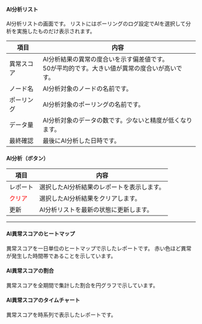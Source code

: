 #### AI分析リスト

<div class="text-xl mb-4">
AI分析リストの画面です。
リストにはポーリングのログ設定でAIを選択して分析を実施したものだけ表示されます。
</div>

<div class="text-xl">

|項目|内容|
|----|----|
|異常スコア|AI分析結果の異常の度合いを示す偏差値です。<br>50が平均的です。大きい値が異常の度合いが高いです。|
|ノード名|AI分析対象のノードの名前です。|
|ポーリング|AI分析対象のポーリングの名前です。|
|データ量|AI分析対象のデータの数です。少ないと精度が低くなります。|
|最終確認|最後にAI分析した日時です。|

</div>

>>>
#### AI分析（ボタン）

<div class="text-xl">

|項目|内容|
|----|----|
|レポート|選択したAI分析結果のレポートを表示します。|
|<span style="color: red;">クリア</span>|選択したAI分析結果をクリアします。|
|更新|AI分析リストを最新の状態に更新します。|

</div>


---
#### AI異常スコアのヒートマップ

<div class="text-xl mb-4">
異常スコアを一日単位のヒートマップで示したレポートです。
赤い色ほど異常が発生した時間帯であることを示しています。
</div>

#### AI異常スコアの割合

<div class="text-xl mb-4">
異常スコアを全期間で集計した割合を円グラフで示しています。
</div>

#### AI異常スコアのタイムチャート

<div class="text-xl mb-4">
異常スコアを時系列で表示したレポートです。
</div>


